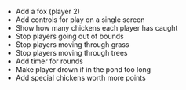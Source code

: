 - Add a fox (player 2)
- Add controls for play on a single screen
- Show how many chickens each player has caught
- Stop players going out of bounds
- Stop players moving through grass
- Stop players moving through trees
- Add timer for rounds
- Make player drown if in the pond too long
- Add special chickens worth more points
